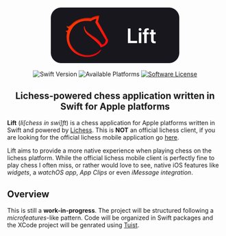<p align="center">
    <img src="/Resources/lift-banner.svg" width="300">
</p>

<p align="center">
    <img alt="Swift Version" src="https://img.shields.io/badge/Swift-5.9-orange.svg?logo=swift&logoColor=white">
    <img alt="Available Platforms" src="https://img.shields.io/badge/Platforms-iOS-blue.svg">
    <a href="https://github.com/lejoteux/lift/blob/main/LICENSE"><img alt="Software License" src="https://img.shields.io/badge/License-GPL3-brightgreen.svg"></a>
</p>

<p align="center">
  <h2 align="center">Lichess-powered chess application written in Swift for Apple platforms</h2>
</p>

**Lift** (_li[chess in swi]ft_) is a chess application for Apple platforms written in Swift and powered by [Lichess](https://lichess.org/). This is **NOT** an official lichess client, if you are looking for the official lichess mobile application go [here](https://github.com/lichess-org/mobile).

Lift aims to provide a more native experience when playing chess on the lichess platform. While the official lichess mobile client is perfectly fine to play chess I often miss, or rather would love to see, native iOS features like _widgets_, a _watchOS app_, _App Clips_ or even _iMessage integration_.

## Overview

This is still a **work-in-progress**. The project will be structured following a _microfeatures_-like pattern. Code will be organized in Swift packages and the XCode project will be genrated using [Tuist](https://tuist.io/).
